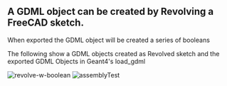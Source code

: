 ## A GDML object can be created by Revolving a FreeCAD sketch.
When exported the GDML object will be created a series of booleans

The following show a GDML objects created as Revolved sketch and the exported GDML Objects in Geant4's load_gdml

![revolve-w-boolean](https://user-images.githubusercontent.com/2291247/157276854-6f0201ec-2901-4c7b-8baa-5e5762f60beb.png)
![assemblyTest](https://user-images.githubusercontent.com/2291247/157276871-73782e1f-929c-4f40-a8e6-015c43a2dd38.png)

